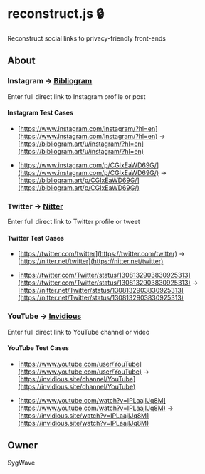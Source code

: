 # reconstruct.js 🔒

Reconstruct social links to privacy-friendly front-ends

## About

### Instagram -> [Bibliogram](https://github.com/cloudrac3r/bibliogram)

Enter full direct link to Instagram profile or post

#### Instagram Test Cases

* [https://www.instagram.com/instagram/?hl=en](https://www.instagram.com/instagram/?hl=en) -> [https://bibliogram.art/u/instagram/?hl=en](https://bibliogram.art/u/instagram/?hl=en)

* [https://www.instagram.com/p/CGIxEaWD69G/](https://www.instagram.com/p/CGIxEaWD69G/) -> [https://bibliogram.art/p/CGIxEaWD69G/](https://bibliogram.art/p/CGIxEaWD69G/)

### Twitter -> [Nitter](https://github.com/zedeus/nitter)

Enter full direct link to Twitter profile or tweet

#### Twitter Test Cases

* [https://twitter.com/twitter](https://twitter.com/twitter) -> [https://nitter.net/twitter](https://nitter.net/twitter)

* [https://twitter.com/Twitter/status/1308132903830925313](https://twitter.com/Twitter/status/1308132903830925313) -> [https://nitter.net/Twitter/status/1308132903830925313](https://nitter.net/Twitter/status/1308132903830925313)

### YouTube -> [Invidious](https://github.com/iv-org/invidious)

Enter full direct link to YouTube channel or video

#### YouTube Test Cases

* [https://www.youtube.com/user/YouTube](https://www.youtube.com/user/YouTube) -> [https://invidious.site/channel/YouTube](https://invidious.site/channel/YouTube)

* [https://www.youtube.com/watch?v=IPLaajIJq8M](https://www.youtube.com/watch?v=IPLaajIJq8M) -> [https://invidious.site/watch?v=IPLaajIJq8M](https://invidious.site/watch?v=IPLaajIJq8M)

## Owner

SygWave
